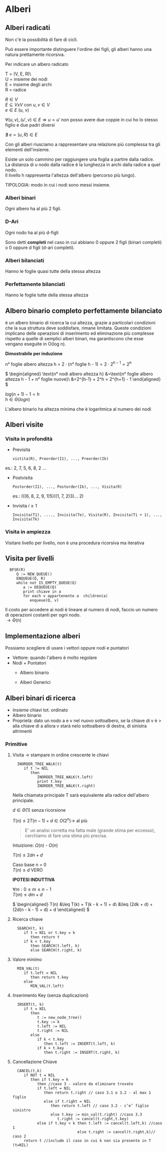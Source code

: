 # Alberi

## Alberi radicati

Non c'è la possibilità di fare di cicli. 

Può essere importante distinguere l'ordine dei figli, gli alberi hanno una natura prettamente ricorsiva.

Per indicare un albero radicato

T = (V, E, R)\  
U = insieme dei nodi  
E = insieme degli archi\
R = radice

$R \in V$\
$E \subseteq VxV$ con $u, v \in V$\
$e \in E$ (u, v)

$\forall (u, v), (u', v) \in E \Rightarrow u = u'$ non posso avere due coppie in cui ho lo stesso figlio e due padri diversi

$\nexists \text{ } e = (u, R) \in E$

Con gli alberi riusciamo a rappresentare una relazione più complessa tra gli elementi dell'insieme.  

Esiste un solo cammino per raggiungere una foglia a partire dalla radice.\
La distanza di u nodo dalla radice è la lunghezza in archi dalla radice a quel nodo.\
Il livello h rappresenta l'altezza dell'albero (percorso più lungo).

TIPOLOGIA: modo in cui i nodi sono messi insieme.

### Alberi binari

Ogni albero ha al più 2 figli.

### D-Ari

Ogni nodo ha al più d-figli

Sono detti **completi** nel caso in cui abbiano 0 oppure 2 figli (binari completi) o 0 oppure d figli (d-ari completi).

### Alberi bilanciati

Hanno le foglie quasi tutte della stessa altezza

### Perfettamente bilanciati

Hanno le foglie tutte della stessa altezza 

<div style="page-break-after: always;"></div>

## Albero binario completo perfettamente bilanciato

 è un albero binario di ricerca la cui altezza, grazie a particolari condizioni che la sua struttura deve soddisfare, rimane limitata. Queste condizioni implicano delle operazioni di inserimento ed eliminazione più complesse rispetto a quelle di semplici alberi binari, ma garantiscono che esse vengano eseguite in O(log n).  

**Dimostrabile per induzione**

n° foglie albero altezza h = $2 \cdot (\text{n° foglie h - 1}) = 2 \cdot 2^{h-1} = 2^h$

$
\begin{aligned}
   \text{n° nodi albero altezza h}
   &=\text{n° foglie albero altezza h - 1 + n° foglie nuove}\\
   &=2^{h-1} + 2^h = 2^{h+1} - 1
\end{aligned}
$

$log(n+1) - 1 =h$\
$h \in \Theta(logn)$

L'albero binario ha altezza minima che è logaritmica al numero dei nodi

## Alberi visite

### Visita in profondità

- Previsita
  
      vistita(R), Preorder(I1), ..., Preorder(Ik)
es.: 2, 7, 5, 6, 8, 2 ...

- Postvisita

      Postorder(I1), ..., Postorder(Ik), ..., Visita(R)
   es.: (((6, 8, 2, 9, 1)5)((1, 7, 2)3)... 2)

- Invisita $i \geq 1$

      Invisita(T1), ...., Invisita(Te), Visita(R), Invisita(Ti + 1), ..., Invisita(Tk)


### Visita in ampiezza 

Visitare livello per livello, non è una procedura ricorsiva ma iterativa

## Visita per livelli

      BFSR(R)
         Q := NEW_QUEUE()
         ENQUEUE(Q, R)
         while not IS_EMPTY_QUEUE(Q)
            a := DEQUEUE(Q)
            print chiave in a
            for each v appartenente a  children(a)
               enqueue(Q, v)

Il costo per accedere ai nodi è lineare al numero di nodi, faccio un numero di operazioni costanti per ogni nodo.\
$\rightarrow \Theta(n)$

## Implementazione alberi

Possiamo scegliere di usare i vettori oppure nodi e puntatori
- Vettore:  quando l'albero è molto regolare
- Nodi + Puntatori
  - Albero binario

   - Alberi Generici

## Alberi binari di ricerca

- Insieme chiavi tot. ordinato
- Albero binario
- Proprietà: dato un nodo a e v nel nuovo sottoalbero, se la chiave di v è > alla chiave di a allora v starà nelo sottoalbero di destra, di sinistra altrimenti

<div style="page-break-after: always;"></div>

### Primitive

1) Visita -> stampare in ordine crescente le chiavi

         INORDER_TREE_WALK(t)
            if t != NIL
               then
                  INORDER_TREE_WALK(t.left)
                  print t.key
                  INORDER_TREE_WALK(t.right)
   Nella chiamata principale T sarà equivalente  alla radice dell'albero principale.

   $d \in \Theta(1)$ senza ricorsione

   $T(n) \leq 2T(n-1) + d \in O(2^n) \rightarrow$ al più

   > E' un analisi corretta ma fatta male (grande stima per eccesso), cerchiamo di fare una stima più precisa.

   Intuizione: $\Omega(n)$ - $O(n)$

   $T(n) \leq 2dn +d$

   Caso base n = 0\
   $T(n) \leq d$ VERO

   **IPOTESI INDUTTIVA**

   $\forall m : 0 \leq m \leq n-1$\
   $T(m) \leq dm + d$

   $
   \begin{aligned}
      T(n) &\leq T(k) + T(k - k + 1) + d\\
      &\leq (2dk + d) + (2d(n - k - 1) + d) + d
   \end{aligned}
   $

2) Ricerca chiave

         SEARCH(t, k)
            if t = NIL or t.key = k 
               then return t
            if k < t.key
               then SEARCH(t.left, k)
               else SEARCH(t.right, k)

<div style="page-break-after: always;"></div>

3) Valore minimo

         MIN_VAL(t)
            if t.left = NIL
               then return t.key
            else
               MIN_VAL(t.left)

4) Inserimento Key (senza duplicazioni)

         INSERT(t, k)
            if t = NIL
               then
                  t := new_node_tree()
                  t.key := k
                  t.left := NIL
                  t.right := NIL
               else
                  if k < t.key
                     then t.left := INSERT(t.left, k)
                  if k > t.key
                     then t.right := INSERT(t.right, k)

5) Cancellazione Chiave

         CANCEL(t,k)
            if NOT t = NIL
               then if t.key = k
                  then //caso 3 - valore da eliminare trovato
                  if t.left = NIL
                     then return t.right // caso 3.1 o 3.2 - al max 1 figlio
                     else if t.right = NIL
                        then return t.left // caso 3.2 - c’e’ figlio sinistro
                        else t.key := min_val(t.right) //caso 3.3
                           t.right := cancel(t.right,t.key)
                  else if t.key < k then t.left := cancel(t.left,k) //caso 1
                                    else t.right := cancel(t.right,k)// caso 2
            return t //include il caso in cui k non sia presente in T (t=NIL)